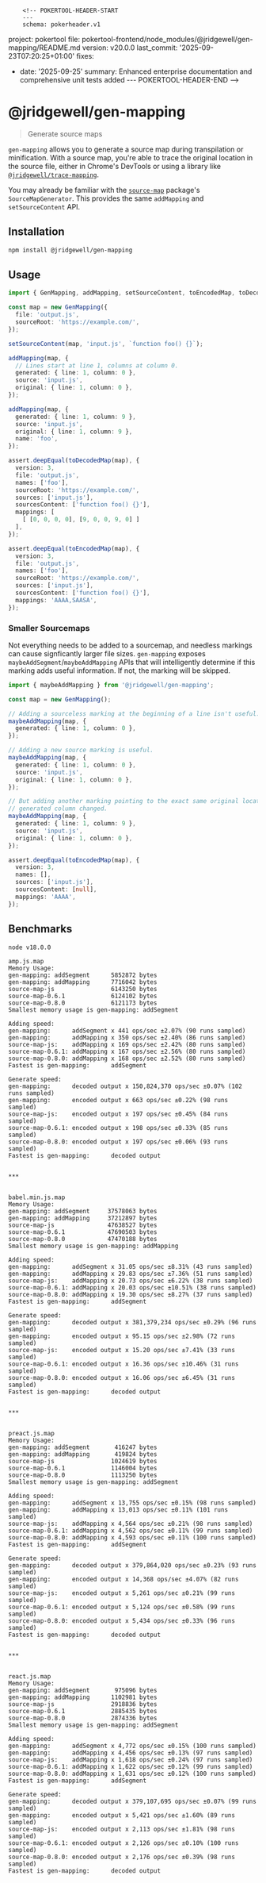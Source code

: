         <!-- POKERTOOL-HEADER-START
        ---
        schema: pokerheader.v1
project: pokertool
file: pokertool-frontend/node_modules/@jridgewell/gen-mapping/README.md
version: v20.0.0
last_commit: '2025-09-23T07:20:25+01:00'
fixes:
- date: '2025-09-25'
  summary: Enhanced enterprise documentation and comprehensive unit tests added
        ---
        POKERTOOL-HEADER-END -->
# @jridgewell/gen-mapping

> Generate source maps

`gen-mapping` allows you to generate a source map during transpilation or minification.
With a source map, you're able to trace the original location in the source file, either in Chrome's
DevTools or using a library like [`@jridgewell/trace-mapping`][trace-mapping].

You may already be familiar with the [`source-map`][source-map] package's `SourceMapGenerator`. This
provides the same `addMapping` and `setSourceContent` API.

## Installation

```sh
npm install @jridgewell/gen-mapping
```

## Usage

```typescript
import { GenMapping, addMapping, setSourceContent, toEncodedMap, toDecodedMap } from '@jridgewell/gen-mapping';

const map = new GenMapping({
  file: 'output.js',
  sourceRoot: 'https://example.com/',
});

setSourceContent(map, 'input.js', `function foo() {}`);

addMapping(map, {
  // Lines start at line 1, columns at column 0.
  generated: { line: 1, column: 0 },
  source: 'input.js',
  original: { line: 1, column: 0 },
});

addMapping(map, {
  generated: { line: 1, column: 9 },
  source: 'input.js',
  original: { line: 1, column: 9 },
  name: 'foo',
});

assert.deepEqual(toDecodedMap(map), {
  version: 3,
  file: 'output.js',
  names: ['foo'],
  sourceRoot: 'https://example.com/',
  sources: ['input.js'],
  sourcesContent: ['function foo() {}'],
  mappings: [
    [ [0, 0, 0, 0], [9, 0, 0, 9, 0] ]
  ],
});

assert.deepEqual(toEncodedMap(map), {
  version: 3,
  file: 'output.js',
  names: ['foo'],
  sourceRoot: 'https://example.com/',
  sources: ['input.js'],
  sourcesContent: ['function foo() {}'],
  mappings: 'AAAA,SAASA',
});
```

### Smaller Sourcemaps

Not everything needs to be added to a sourcemap, and needless markings can cause signficantly
larger file sizes. `gen-mapping` exposes `maybeAddSegment`/`maybeAddMapping` APIs that will
intelligently determine if this marking adds useful information. If not, the marking will be
skipped.

```typescript
import { maybeAddMapping } from '@jridgewell/gen-mapping';

const map = new GenMapping();

// Adding a sourceless marking at the beginning of a line isn't useful.
maybeAddMapping(map, {
  generated: { line: 1, column: 0 },
});

// Adding a new source marking is useful.
maybeAddMapping(map, {
  generated: { line: 1, column: 0 },
  source: 'input.js',
  original: { line: 1, column: 0 },
});

// But adding another marking pointing to the exact same original location isn't, even if the
// generated column changed.
maybeAddMapping(map, {
  generated: { line: 1, column: 9 },
  source: 'input.js',
  original: { line: 1, column: 0 },
});

assert.deepEqual(toEncodedMap(map), {
  version: 3,
  names: [],
  sources: ['input.js'],
  sourcesContent: [null],
  mappings: 'AAAA',
});
```

## Benchmarks

```
node v18.0.0

amp.js.map
Memory Usage:
gen-mapping: addSegment      5852872 bytes
gen-mapping: addMapping      7716042 bytes
source-map-js                6143250 bytes
source-map-0.6.1             6124102 bytes
source-map-0.8.0             6121173 bytes
Smallest memory usage is gen-mapping: addSegment

Adding speed:
gen-mapping:      addSegment x 441 ops/sec ±2.07% (90 runs sampled)
gen-mapping:      addMapping x 350 ops/sec ±2.40% (86 runs sampled)
source-map-js:    addMapping x 169 ops/sec ±2.42% (80 runs sampled)
source-map-0.6.1: addMapping x 167 ops/sec ±2.56% (80 runs sampled)
source-map-0.8.0: addMapping x 168 ops/sec ±2.52% (80 runs sampled)
Fastest is gen-mapping:      addSegment

Generate speed:
gen-mapping:      decoded output x 150,824,370 ops/sec ±0.07% (102 runs sampled)
gen-mapping:      encoded output x 663 ops/sec ±0.22% (98 runs sampled)
source-map-js:    encoded output x 197 ops/sec ±0.45% (84 runs sampled)
source-map-0.6.1: encoded output x 198 ops/sec ±0.33% (85 runs sampled)
source-map-0.8.0: encoded output x 197 ops/sec ±0.06% (93 runs sampled)
Fastest is gen-mapping:      decoded output


***


babel.min.js.map
Memory Usage:
gen-mapping: addSegment     37578063 bytes
gen-mapping: addMapping     37212897 bytes
source-map-js               47638527 bytes
source-map-0.6.1            47690503 bytes
source-map-0.8.0            47470188 bytes
Smallest memory usage is gen-mapping: addMapping

Adding speed:
gen-mapping:      addSegment x 31.05 ops/sec ±8.31% (43 runs sampled)
gen-mapping:      addMapping x 29.83 ops/sec ±7.36% (51 runs sampled)
source-map-js:    addMapping x 20.73 ops/sec ±6.22% (38 runs sampled)
source-map-0.6.1: addMapping x 20.03 ops/sec ±10.51% (38 runs sampled)
source-map-0.8.0: addMapping x 19.30 ops/sec ±8.27% (37 runs sampled)
Fastest is gen-mapping:      addSegment

Generate speed:
gen-mapping:      decoded output x 381,379,234 ops/sec ±0.29% (96 runs sampled)
gen-mapping:      encoded output x 95.15 ops/sec ±2.98% (72 runs sampled)
source-map-js:    encoded output x 15.20 ops/sec ±7.41% (33 runs sampled)
source-map-0.6.1: encoded output x 16.36 ops/sec ±10.46% (31 runs sampled)
source-map-0.8.0: encoded output x 16.06 ops/sec ±6.45% (31 runs sampled)
Fastest is gen-mapping:      decoded output


***


preact.js.map
Memory Usage:
gen-mapping: addSegment       416247 bytes
gen-mapping: addMapping       419824 bytes
source-map-js                1024619 bytes
source-map-0.6.1             1146004 bytes
source-map-0.8.0             1113250 bytes
Smallest memory usage is gen-mapping: addSegment

Adding speed:
gen-mapping:      addSegment x 13,755 ops/sec ±0.15% (98 runs sampled)
gen-mapping:      addMapping x 13,013 ops/sec ±0.11% (101 runs sampled)
source-map-js:    addMapping x 4,564 ops/sec ±0.21% (98 runs sampled)
source-map-0.6.1: addMapping x 4,562 ops/sec ±0.11% (99 runs sampled)
source-map-0.8.0: addMapping x 4,593 ops/sec ±0.11% (100 runs sampled)
Fastest is gen-mapping:      addSegment

Generate speed:
gen-mapping:      decoded output x 379,864,020 ops/sec ±0.23% (93 runs sampled)
gen-mapping:      encoded output x 14,368 ops/sec ±4.07% (82 runs sampled)
source-map-js:    encoded output x 5,261 ops/sec ±0.21% (99 runs sampled)
source-map-0.6.1: encoded output x 5,124 ops/sec ±0.58% (99 runs sampled)
source-map-0.8.0: encoded output x 5,434 ops/sec ±0.33% (96 runs sampled)
Fastest is gen-mapping:      decoded output


***


react.js.map
Memory Usage:
gen-mapping: addSegment       975096 bytes
gen-mapping: addMapping      1102981 bytes
source-map-js                2918836 bytes
source-map-0.6.1             2885435 bytes
source-map-0.8.0             2874336 bytes
Smallest memory usage is gen-mapping: addSegment

Adding speed:
gen-mapping:      addSegment x 4,772 ops/sec ±0.15% (100 runs sampled)
gen-mapping:      addMapping x 4,456 ops/sec ±0.13% (97 runs sampled)
source-map-js:    addMapping x 1,618 ops/sec ±0.24% (97 runs sampled)
source-map-0.6.1: addMapping x 1,622 ops/sec ±0.12% (99 runs sampled)
source-map-0.8.0: addMapping x 1,631 ops/sec ±0.12% (100 runs sampled)
Fastest is gen-mapping:      addSegment

Generate speed:
gen-mapping:      decoded output x 379,107,695 ops/sec ±0.07% (99 runs sampled)
gen-mapping:      encoded output x 5,421 ops/sec ±1.60% (89 runs sampled)
source-map-js:    encoded output x 2,113 ops/sec ±1.81% (98 runs sampled)
source-map-0.6.1: encoded output x 2,126 ops/sec ±0.10% (100 runs sampled)
source-map-0.8.0: encoded output x 2,176 ops/sec ±0.39% (98 runs sampled)
Fastest is gen-mapping:      decoded output
```

[source-map]: https://www.npmjs.com/package/source-map
[trace-mapping]: https://github.com/jridgewell/sourcemaps/tree/main/packages/trace-mapping
